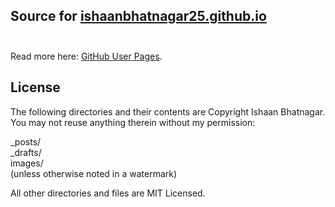 ## Source for [ishaanbhatnagar25.github.io](https://ishaanbhatnagar25.github.io/)<br/><br/>
Read more here: [GitHub User Pages](https://help.github.com/articles/user-organization-and-project-pages).<br/>

## License<br/>

The following directories and their contents are Copyright Ishaan Bhatnagar. You may not reuse anything therein without my permission:<br/>

_posts/<br/>
_drafts/<br/>
images/<br/>(unless otherwise noted in a watermark)<br/>

All other directories and files are MIT Licensed.
